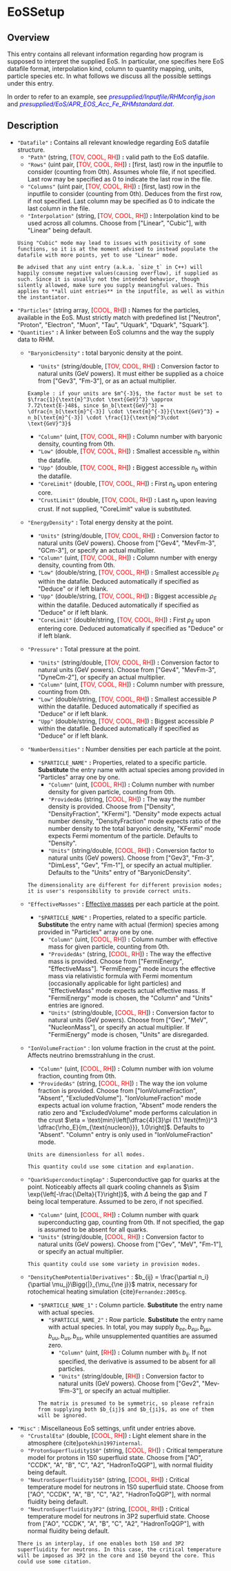 # EoSSetup

## Overview

This entry contains all relevant information regarding how program is supposed to interpret the supplied EoS. In particular, one specifies here EoS datafile format, interpolation kind, column to quantity mapping, units, particle species etc. In what follows we discuss all the possible settings under this entry.

In order to refer to an example, see <span style="color:blue">_presupplied/Inputfile/RHMconfig.json_</span> and <span style="color:blue">_presupplied/EoS/APR_EOS_Acc_Fe_RHMstandard.dat_</span>.

## Description

- `"Datafile"` **:** Contains all relevant knowledge regarding EoS datafile structure.
    - `"Path"` (string, [<span style="color:red">TOV, COOL, RH</span>]) **:** valid path to the EoS datafile.
    - `"Rows"` (uint pair, [<span style="color:red">TOV, COOL, RH</span>]) **:** [first, last) row in the inputfile to consider (counting from 0th). Assumes whole file, if not specified. Last row may be specified as 0 to indicate the last row in the file.
    - `"Columns"` (uint pair, [<span style="color:red">TOV, COOL, RH</span>]) **:** [first, last) row in the inputfile to consider (counting from 0th). Deduces from the first row, if not specified. Last column may be specified as 0 to indicate the last column in the file.
    - `"Interpolation"` (string, [<span style="color:red">TOV, COOL, RH</span>]) **:** Interpolation kind to be used across all columns. Choose from ["Linear", "Cubic"], with "Linear" being default. 
    ```{warning}
    Using "Cubic" mode may lead to issues with positivity of some functions, so it is at the moment advised to instead populate the datafile with more points, yet to use "Linear" mode.
    ```
    ```{warning}
    Be advised that any uint entry (a.k.a. `size_t` in C++) will happily consume negative values(causing overflow), if supplied as such. Since it is usually not the intended behavior, though silently allowed, make sure you supply meaningful values. This applies to **all uint entries** in the inputfile, as well as within the instantiator.
    ```
- `"Particles"` (string array, [<span style="color:red">COOL, RH</span>]) **:** Names for the particles, available in the EoS. Must strictly match with predefined list ["Neutron", "Proton", "Electron", "Muon", "Tau", "Uquark", "Dquark", "Squark"].
- `"Quantities"` **:** A linker between EoS columns and the way the supply data to RHM.
    - `"BaryonicDensity"` **:** total baryonic density at the point.
        - `"Units"` (string/double, [<span style="color:red">TOV, COOL, RH</span>]) **:** Conversion factor to natural units (GeV powers). It must either be supplied as a choice from ["Gev3", "Fm-3"], or as an actual multiplier.
        ```{note}
        Example : if your units are $m^{-3}$, the factor must be set to $\frac{1}{\text{m}^3\cdot \text{GeV}^3} \approx 7.72\text{E-}48$, since $n_b[\text{GeV}^3] = \dfrac{n_b[\text{m}^{-3}] \cdot \text{m}^{-3}}{\text{GeV}^3} = n_b[\text{m}^{-3}] \cdot \frac{1}{\text{m}^3\cdot \text{GeV}^3}$
        ```
        - `"Column"` (uint, [<span style="color:red">TOV, COOL, RH</span>]) **:** Column number with baryonic density, counting from 0th.
        - `"Low"` (double, [<span style="color:red">TOV, COOL, RH</span>]) **:** Smallest accessible $n_b$ within the datafile.
        - `"Upp"` (double, [<span style="color:red">TOV, COOL, RH</span>]) **:** Biggest accessible $n_b$ within the datafile.
        - `"CoreLimit"` (double, [<span style="color:red">TOV, COOL, RH</span>]) **:** First $n_b$ upon entering core.
        - `"CrustLimit"` (double, [<span style="color:red">TOV, COOL, RH</span>]) **:** Last $n_b$ upon leaving crust. If not supplied, "CoreLimit" value is substituted.
    - `"EnergyDensity"` **:** Total energy density at the point.
        - `"Units"` (string/double, [<span style="color:red">TOV, COOL, RH</span>]) **:** Conversion factor to natural units (GeV powers). Choose from ["Gev4", "MevFm-3", "GCm-3"], or specify an actual multiplier.
        - `"Column"` (uint, [<span style="color:red">TOV, COOL, RH</span>]) **:** Column number with energy density, counting from 0th.
        - `"Low"` (double/string, [<span style="color:red">TOV, COOL, RH</span>]) **:** Smallest accessible $\rho_E$ within the datafile. Deduced automatically if specified as "Deduce" or if left blank.
        - `"Upp"` (double/string, [<span style="color:red">TOV, COOL, RH</span>]) **:** Biggest accessible $\rho_E$ within the datafile. Deduced automatically if specified as "Deduce" or if left blank.
        - `"CoreLimit"` (double/string, [<span style="color:red">TOV, COOL, RH</span>]) **:** First $\rho_E$ upon entering core. Deduced automatically if specified as "Deduce" or if left blank.
    - `"Pressure"` **:** Total pressure at the point.
        - `"Units"` (string/double, [<span style="color:red">TOV, COOL, RH</span>]) **:** Conversion factor to natural units (GeV powers). Choose from ["Gev4", "MevFm-3", "DyneCm-2"], or specify an actual multiplier.
        - `"Column"` (uint, [<span style="color:red">TOV, COOL, RH</span>]) **:** Column number with pressure, counting from 0th.
        - `"Low"` (double/string, [<span style="color:red">TOV, COOL, RH</span>]) **:** Smallest accessible $P$ within the datafile. Deduced automatically if specified as "Deduce" or if left blank.
        - `"Upp"` (double/string, [<span style="color:red">TOV, COOL, RH</span>]) **:** Biggest accessible $P$ within the datafile. Deduced automatically if specified as "Deduce" or if left blank.
    - `"NumberDensities"` **:** Number densities per each particle at the point.
        - `"$PARTICLE_NAME"` **:** Properties, related to a specific particle. **Substitute** the entry name with actual species among provided in "Particles" array one by one.
            - `"Column"` (uint, [<span style="color:red">COOL, RH</span>]) **:** Column number with number density for given particle, counting from 0th.
            - `"ProvidedAs` (string, [<span style="color:red">COOL, RH</span>]) **:** The way the number density is provided. Choose from ["Density", "DensityFraction", "KFermi"]. "Density" mode expects actual number density, "DensityFraction" mode expects ratio of the number density to the total baryonic density, "KFermi" mode expects Fermi momentum of the particle. Defaults to "Density".
            - `"Units"` (string/double, [<span style="color:red">COOL, RH</span>]) **:** Conversion factor to natural units (GeV powers). Choose from ["Gev3", "Fm-3", "DimLess", "Gev", "Fm-1"], or specify an actual multiplier. Defaults to the "Units" entry of "BaryonicDensity".
        
        ```{warning}
        The dimensionality are different for different provision modes; it is user's responsibility to provide correct units.
        ```
    - `"EffectiveMasses"` **:** [Effective masses](https://en.wikipedia.org/wiki/Effective_mass_(solid-state_physics)) per each particle at the point.
        - `"$PARTICLE_NAME"` **:** Properties, related to a specific particle. **Substitute** the entry name with actual (fermion) species among provided in "Particles" array one by one.
            - `"Column"` (uint, [<span style="color:red">COOL, RH</span>]) **:** Column number with effective mass for given particle, counting from 0th.
            - `"ProvidedAs"` (string, [<span style="color:red">COOL, RH</span>]) **:** The way the effective mass is provided. Choose from ["FermiEnergy", "EffectiveMass"]. "FermiEnergy" mode incurs the effective mass via relativistic formula with Fermi momentum (occasionally applicable for light particles) and "EffectiveMass" mode expects actual effective mass. If "FermiEnergy" mode is chosen, the "Column" and "Units" entries are ignored.
            - `"Units"` (string/double, [<span style="color:red">COOL, RH</span>]) **:** Conversion factor to natural units (GeV powers). Choose from ["Gev", "MeV", "NucleonMass"], or specify an actual multiplier. If "FermiEnergy" mode is chosen, "Units" are disregarded.
            
    - `"IonVolumeFraction"` : Ion volume fraction in the crust at the point. Affects neutrino bremsstrahlung in the crust.
        - `"Column"` (uint, [<span style="color:red">COOL, RH</span>]) **:** Column number with ion volume fraction, counting from 0th.
        - `"ProvidedAs"` (string, [<span style="color:red">COOL, RH</span>]) **:** The way the ion volume fraction is provided. Choose from ["IonVolumeFraction", "Absent", "ExcludedVolume"]. "IonVolumeFraction" mode expects actual ion volume fraction, "Absent" mode renders the ratio zero and "ExcludedVolume" mode performs calculation in the crust
        $\eta = \text{min}\left[\dfrac{4}{3}\pi (1.1 \text{fm})^3 \dfrac{\rho_E}{m_{\text{nucleon}}}, 1.0\right]$. Defaults to "Absent". "Column" entry is only used in "IonVolumeFraction" mode.
        ```{note}
        Units are dimensionless for all modes.
        ```
        ```{admonition} devnote
        This quantity could use some citation and explanation. 
        ```
    - `"QuarkSuperconductingGap"` : Superconductive gap for quarks at the point. Noticeably affects all quark cooling channels as $\sim \exp{\left[-\frac{\Delta}{T}\right]}$, with $\Delta$ being the gap and $T$ being local temperature. Assumed to be zero, if not specified.
        - `"Column"` (uint, [<span style="color:red">COOL, RH</span>]) **:** Column number with quark superconducting gap, counting from 0th. If not specified, the gap is assumed to be absent for all quarks.
        - `"Units"` (string/double, [<span style="color:red">COOL, RH</span>]) **:** Conversion factor to natural units (GeV powers). Choose from ["Gev", "MeV", "Fm-1"], or specify an actual multiplier. 
        ```{admonition} devnote
        This quantity could use some variety in provision modes.
        ```
    - `"DensityChemPotentialDerivatives"` : $b_{ij} = \frac{\partial n_i}{\partial \mu_j}\Bigg{|}_{\mu_{\ne j}}$ matrix, necessary for rotochemical heating simulation {cite}`Fernandez:2005cg`.
        - `"$PARTICLE_NAME_1"` **:** Column particle.  **Substitute** the entry name with actual species.
            - `"$PARTICLE_NAME_2"` **:** Row particle.  **Substitute** the entry name with actual species. In total, you may supply $b_{ee}, b_{e\mu}, b_{\mu\mu}, b_{uu}, b_{us}, b_{ss}$, while unsupplemented quantities are assumed zero.
                - `"Column"` (uint, [<span style="color:red">RH</span>]) **:** Column number with $b_{ij}$. If not specified, the derivative is assumed to be absent for all particles.
                - `"Units"` (string/double, [<span style="color:red">RH</span>]) **:** Conversion factor to natural units (GeV powers). Choose from ["Gev2", "Mev-1Fm-3"], or specify an actual multiplier.
            ```{note}
            The matrix is presumed to be symmetric, so please refrain from supplying both $b_{ij}$ and $b_{ji}$, as one of them will be ignored.
            ```
- `"Misc"` : Miscellaneous EoS settings, unfit under entries above.
    - `"CrustalEta"` (double, [<span style="color:red">COOL, RH</span>]) **:** Light element share in the atmosphere {cite}`potekhin1997internal`.
    - `"ProtonSuperfluidity1S0"` (string, [<span style="color:red">COOL, RH</span>]) **:** Critical temperature model for protons in 1S0 superfluid state. Choose from ["AO", "CCDK", "A", "B", "C", "A2", "HadronToQGP"], with normal fluidity being default.
    - `"NeutronSuperfluidity1S0"` (string, [<span style="color:red">COOL, RH</span>]) **:** Critical temperature model for neutrons in 1S0 superfluid state. Choose from ["AO", "CCDK", "A", "B", "C", "A2", "HadronToQGP"], with normal fluidity being default.
    - `"NeutronSuperfluidity3P2"` (string, [<span style="color:red">COOL, RH</span>]) **:** Critical temperature model for neutrons in 3P2 superfluid state. Choose from ["AO", "CCDK", "A", "B", "C", "A2", "HadronToQGP"], with normal fluidity being default.
    ```{note}
    There is an interplay, if one enables both 1S0 and 3P2 superfluidity for neutrons. In this case, the critical temperature will be imposed as 3P2 in the core and 1S0 beyond the core. This could use some citation.
    ```

